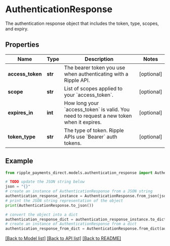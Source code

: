# AuthenticationResponse

The authentication response object that includes the token, type, scopes, and expiry.

## Properties

Name | Type | Description | Notes
------------ | ------------- | ------------- | -------------
**access_token** | **str** | The bearer token you use when authenticating with a Ripple API. | [optional] 
**scope** | **str** | List of scopes applied to your &#x60;access_token&#x60;. | [optional] 
**expires_in** | **int** | How long your &#x60;access_token&#x60; is valid. You need to request a new token when it expires. | [optional] 
**token_type** | **str** | The type of token. Ripple APIs use &#x60;Bearer&#x60; auth tokens. | [optional] 

## Example

```python
from ripple_payments_direct.models.authentication_response import AuthenticationResponse

# TODO update the JSON string below
json = "{}"
# create an instance of AuthenticationResponse from a JSON string
authentication_response_instance = AuthenticationResponse.from_json(json)
# print the JSON string representation of the object
print(AuthenticationResponse.to_json())

# convert the object into a dict
authentication_response_dict = authentication_response_instance.to_dict()
# create an instance of AuthenticationResponse from a dict
authentication_response_from_dict = AuthenticationResponse.from_dict(authentication_response_dict)
```
[[Back to Model list]](../README.md#documentation-for-models) [[Back to API list]](../README.md#documentation-for-api-endpoints) [[Back to README]](../README.md)


